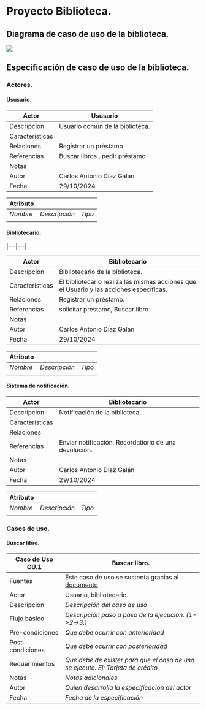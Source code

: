 # Proyecto Biblioteca.
## Diagrama de caso de uso de la biblioteca.



<img src="Diagrama sin título.drawio.png">

## Especificación de caso de uso de la biblioteca.


### Actores.

#### Ususario.

|  Actor | Ususario |
|---|---|
| Descripción  | Usuario común de la biblioteca.  |
| Características  |  |
| Relaciones | Registrar un préstamo  |
| Referencias | Buscar libros , pedir préstamo |   
|  Notas |   |
| Autor  | Carlos Antonio Díaz Galán |
|Fecha | 29/10/2024 |

|  Atributo |||
|---|---|---|
| _Nombre_  | _Descripción_  | _Tipo_ |
| | |

#### Bibliotecario.
|---|---|


|  Actor | Bibliotecario |
|---|---|
| Descripción  | Bibliotecario de la biblioteca.  |
| Características  | El bibliotecario realiza las mismas acciones que el Usuario y las acciones específicas. |
| Relaciones | Registrar un préstamo. |
| Referencias | solicitar prestamo, Buscar libro. |   
|  Notas |   |
| Autor  | Carlos Antonio Díaz Galán |
|Fecha | 29/10/2024 |

|  Atributo |||
|---|---|---|
| _Nombre_  | _Descripción_  | _Tipo_ |
| | |

#### Sistema de notificación.


|  Actor | Bibliotecario |
|---|---|
| Descripción  | Notificación de la biblioteca.  |
| Características  |  |
| Relaciones |  |
| Referencias | Enviar notificación, Recordatiorio de una devolución. |   
|  Notas |   |
| Autor  | Carlos Antonio Díaz Galán |
|Fecha | 29/10/2024 |

|  Atributo |||
|---|---|---|
| _Nombre_  | _Descripción_  | _Tipo_ |
| | |



### Casos de uso.

#### Buscar libro.

|  Caso de Uso	CU.1 | Buscar libro.  |
  |---|---|
  | Fuentes  | Este caso de uso se sustenta gracias al [documento]()  |
  | Actor  |  Usuario, bibliotecario. |
  | Descripción | _Descripción del caso de uso_  |
  | Flujo básico | _Descripción paso a paso de la ejecución. (1->2->3.)_ |
  | Pre-condiciones | _Que debe ocurrir con anterioridad_  |  
  | Post-condiciones  | _Que debe ocurrir con posterioridad_  |  
  |  Requerimientos | _Que debe de exister para que el caso de uso se ejecute. Ej: Tarjeta de crédito_  |
  |  Notas |  _Notas adicionales_ |
  | Autor  | _Quien desarrolla la especificación del actor_ |
  |Fecha | _Fecha de la especificación_ |